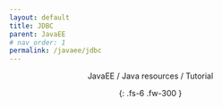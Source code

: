 ```yaml
---
layout: default
title: JDBC
parent: JavaEE
# nav_order: 1
permalink: /javaee/jdbc
---
```

<div align="center" markdown="1">
JavaEE / Java resources / Tutorial

{: .fs-6 .fw-300 }
</div>